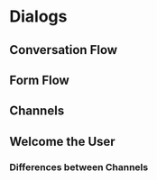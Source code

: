 # Dialogs

## Conversation Flow

## Form Flow

## Channels

## Welcome the User

### Differences between Channels

